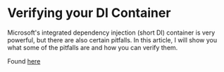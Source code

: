 # Verifying your DI Container

Microsoft's integrated dependency injection (short DI) container is very powerful, but there are also certain pitfalls. In this article, I will show you what some of the pitfalls are and how you can verify them.

Found [here](https://steven-giesel.com/blogPost/ce948083-974a-4c16-877f-246b8909fa6d)